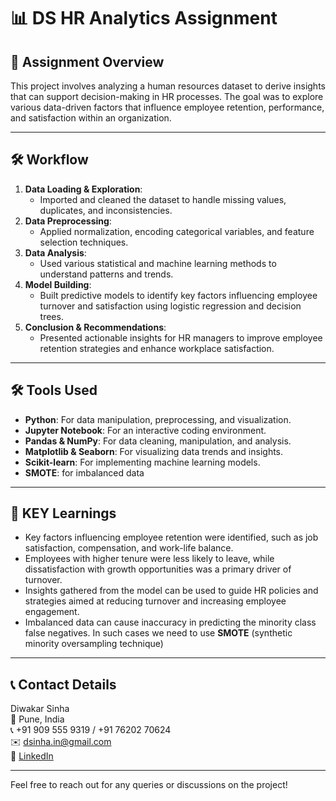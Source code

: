 # 📊 DS HR Analytics Assignment

## 📄 **Assignment Overview**
This project involves analyzing a human resources dataset to derive insights that can support decision-making in HR processes. The goal was to explore various data-driven factors that influence employee retention, performance, and satisfaction within an organization.

---

## 🛠️ **Workflow**
1. **Data Loading & Exploration**:  
   - Imported and cleaned the dataset to handle missing values, duplicates, and inconsistencies.
2. **Data Preprocessing**:  
   - Applied normalization, encoding categorical variables, and feature selection techniques.
3. **Data Analysis**:  
   - Used various statistical and machine learning methods to understand patterns and trends.
4. **Model Building**:  
   - Built predictive models to identify key factors influencing employee turnover and satisfaction using logistic regression and decision trees.
5. **Conclusion & Recommendations**:  
   - Presented actionable insights for HR managers to improve employee retention strategies and enhance workplace satisfaction.

---

## 🛠️ **Tools Used**
- **Python**: For data manipulation, preprocessing, and visualization.
- **Jupyter Notebook**: For an interactive coding environment.
- **Pandas & NumPy**: For data cleaning, manipulation, and analysis.
- **Matplotlib & Seaborn**: For visualizing data trends and insights.
- **Scikit-learn**: For implementing machine learning models.
- **SMOTE**: for imbalanced data

---

## 🎯 **KEY Learnings**
- Key factors influencing employee retention were identified, such as job satisfaction, compensation, and work-life balance.
- Employees with higher tenure were less likely to leave, while dissatisfaction with growth opportunities was a primary driver of turnover.
- Insights gathered from the model can be used to guide HR policies and strategies aimed at reducing turnover and increasing employee engagement.
- Imbalanced data can cause inaccuracy in predicting the minority class false negatives. In such cases we need to use **SMOTE** (synthetic minority oversampling technique) 

---

## 📞 **Contact Details**
Diwakar Sinha  
📍 Pune, India  
📞 +91 909 555 9319 / +91 76202 70624  
✉️ [dsinha.in@gmail.com](mailto:dsinha.in@gmail.com)  
🔗 [LinkedIn](https://www.linkedin.com/in/sinhadiwakar/)

---

Feel free to reach out for any queries or discussions on the project!
